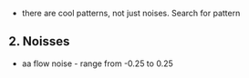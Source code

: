 - there are cool patterns, not just noises. Search for pattern
## 2. Noisses
- aa flow noise - range from -0.25 to 0.25
